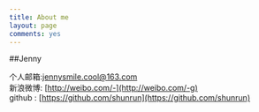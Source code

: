 ```yaml
---
title: About me
layout: page
comments: yes
---
```

  
##Jenny    

个人邮箱:jennysmile.cool@163.com      
新浪微博: [http://weibo.com/-](http://weibo.com/-g)      
github : [https://github.com/shunrun](https://github.com/shunrun)   
